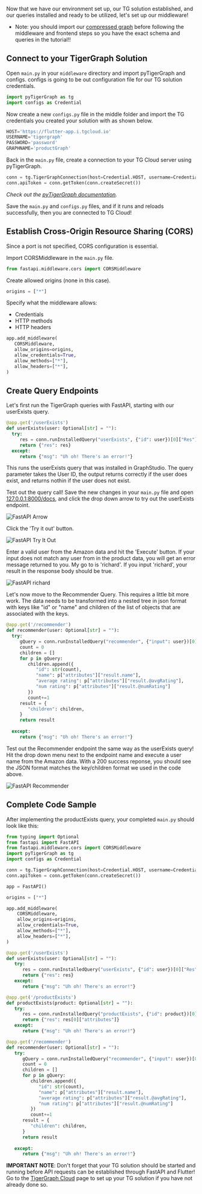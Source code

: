 Now that we have our environment set up, our TG solution established, and our queries installed and ready to be utilized, let's set up our middleware!

* Note: you should import our [compressed graph](https://github.com/mckenzie-steenson/amazon-app/blob/master/export_124632584.tar.gz) before following the middleware and frontend steps so you have the exact schema and queries in the tutorial!! 

## Connect to your TigerGraph Solution

Open `main.py` in your `middleware` directory and import pyTigerGraph and configs. configs is going to be out configuration file for our TG solution credentials.

```python
import pyTigerGraph as tg
import configs as Credential
```

Now create a new `configs.py` file in the middle folder and import the TG credentials you created your solution with as shown below.

```python
HOST='https://flutter-app.i.tgcloud.io'
USERNAME='tigergraph'
PASSWORD='password'
GRAPHNAME='productGraph'
```

Back in the `main.py` file, create a connection to your TG Cloud server using pyTigerGraph. 

```python
conn = tg.TigerGraphConnection(host=Credential.HOST, username=Credential.USERNAME, password=Credential.PASSWORD, graphname=Credential.GRAPHNAME)
conn.apiToken = conn.getToken(conn.createSecret())
```
*Check out the [pyTigerGraph documentation](https://pytigergraph.github.io/pyTigerGraph/GettingStarted/).*

Save the `main.py` and `configs.py` files, and if it runs and reloads successfully, then you are connected to TG Cloud!

## Establish Cross-Origin Resource Sharing (CORS)

Since a port is not specified, CORS configuration is essential.

Import CORSMiddleware in the `main.py` file.

```python
from fastapi.middleware.cors import CORSMiddleware
```

Create allowed origins (none in this case).

```python
origins = ["*"]
```

Specify what the middleware allows:

* Credentials
* HTTP methods
* HTTP headers

```python
app.add_middleware(
   CORSMiddleware,
   allow_origins=origins,
   allow_credentials=True,
   allow_methods=["*"],
   allow_headers=["*"],
)
```

## Create Query Endpoints

Let's first run the TigerGraph queries with FastAPI, starting with our userExists query.

```python
@app.get('/userExists')
def userExists(user: Optional[str] = ""):
  try:
     res = conn.runInstalledQuery("userExists", {"id": user})[0]["Res"] != []
     return {"res": res}
  except:
     return {"msg": "Uh oh! There's an error!"}
```

This runs the userExists query that was installed in GraphStudio. The query parameter takes the User ID, the output returns correctly if the user does exist, and returns nothin if the user does not exist.

Test out the query call! Save the new changes in your `main.py` file and open [127.0.0.1:8000/docs](127.0.0.1:8000/docs), and click the drop down arrow to try out the userExists endpoint.

![FastAPI Arrow](assets/middleware/fastAPIarrow.png)

Click the 'Try it out' button.

![FastAPI Try It Out](assets/middleware/fastAPItryitout.png)

Enter a valid user from the Amazon data and hit the 'Execute' button. If your input does not match any user from in the product data, you will get an error message returned to you. My go to is 'richard'. If you input 'richard', your result in the response body should be true. 

![FastAPI richard](assets/middleware/fastAPIrichard.png)

Let's now move to the Recommender Query. This requires a little bit more work. The data needs to be transformed into a nested tree in json format with keys like "id" or "name" and children of the list of objects that are associated with the keys.

```python
@app.get('/recommender')
def recommender(user: Optional[str] = ""):
  try:
     gQuery = conn.runInstalledQuery("recommender", {"input": user})[0]["result"]
     count = 0
     children = []
     for p in gQuery:
        children.append({
           "id": str(count),
           "name": p["attributes"]["result.name"],
           "average rating": p["attributes"]["result.@avgRating"],
           "num rating": p["attributes"]["result.@numRating"]
        })
        count+=1
     result = {
        "children": children,
     }
     return result
    
  except:
     return {"msg": "Uh oh! There's an error!"}
```

Test out the Recommender endpoint the same way as the userExists query! Hit the drop down menu next to the endpoint name and execute a user name from the Amazon data. With a 200 success reponse, you should see the JSON format matches the key/children format we used in the code above.

![FastAPI Recommender](assets/middleware/fastAPIrecommender.png)

## Complete Code Sample
After implementing the productExists query, your completed `main.py` should look like this:

```python
from typing import Optional
from fastapi import FastAPI
from fastapi.middleware.cors import CORSMiddleware
import pyTigerGraph as tg
import configs as Credential

conn = tg.TigerGraphConnection(host=Credential.HOST, username=Credential.USERNAME, password=Credential.PASSWORD, graphname=Credential.GRAPHNAME)
conn.apiToken = conn.getToken(conn.createSecret())

app = FastAPI()

origins = ["*"]

app.add_middleware(
    CORSMiddleware,
    allow_origins=origins,
    allow_credentials=True,
    allow_methods=["*"],
    allow_headers=["*"],
)

@app.get('/userExists')
def userExists(user: Optional[str] = ""):
   try:
      res = conn.runInstalledQuery("userExists", {"id": user})[0]["Res"] != []
      return {"res": res}
   except:
      return {"msg": "Uh oh! There's an error!"}

@app.get('/productExists')
def productExists(product: Optional[str] = ""):
   try:
      res = conn.runInstalledQuery("productExists", {"id": product})[0]["Res"]
      return {"res": res[0]["attributes"]}
   except:
      return {"msg": "Uh oh! There's an error!"}

@app.get('/recommender')
def recommender(user: Optional[str] = ""):
   try:
      gQuery = conn.runInstalledQuery("recommender", {"input": user})[0]["result"]
      count = 0
      children = []
      for p in gQuery:
         children.append({
            "id": str(count),
            "name": p["attributes"]["result.name"],
            "average rating": p["attributes"]["result.@avgRating"],
            "num rating": p["attributes"]["result.@numRating"]
         })
         count+=1
      result = {
         "children": children,
      }
      return result
      
   except:
      return {"msg": "Uh oh! There's an error!"}
```
**IMPORTANT NOTE**: Don't forget that your TG solution should be started and running before API requests can be established through FastAPI and Flutter! Go to the [TigerGraph Cloud](tgcloud.md) page to set up your TG solution if you have not already done so. 